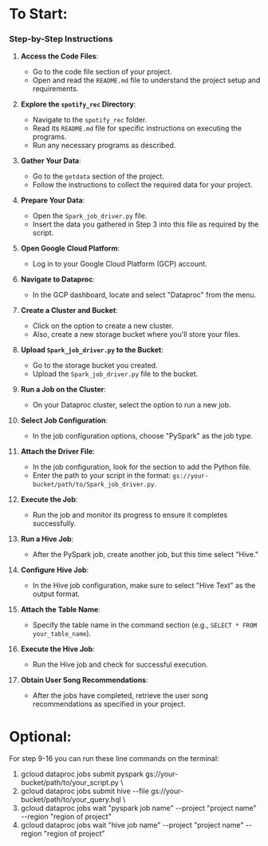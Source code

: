 # To Start: 

### Step-by-Step Instructions

1. **Access the Code Files**:
   - Go to the code file section of your project.
   - Open and read the `README.md` file to understand the project setup and requirements.

2. **Explore the `spotify_rec` Directory**:
   - Navigate to the `spotify_rec` folder.
   - Read its `README.md` file for specific instructions on executing the programs.
   - Run any necessary programs as described.

3. **Gather Your Data**:
   - Go to the `getdata` section of the project.
   - Follow the instructions to collect the required data for your project.

4. **Prepare Your Data**:
   - Open the `Spark_job_driver.py` file.
   - Insert the data you gathered in Step 3 into this file as required by the script.

5. **Open Google Cloud Platform**:
   - Log in to your Google Cloud Platform (GCP) account.

6. **Navigate to Dataproc**:
   - In the GCP dashboard, locate and select "Dataproc" from the menu.

7. **Create a Cluster and Bucket**:
   - Click on the option to create a new cluster.
   - Also, create a new storage bucket where you'll store your files.

8. **Upload `Spark_job_driver.py` to the Bucket**:
   - Go to the storage bucket you created.
   - Upload the `Spark_job_driver.py` file to the bucket.

9. **Run a Job on the Cluster**:
   - On your Dataproc cluster, select the option to run a new job.

10. **Select Job Configuration**:
    - In the job configuration options, choose "PySpark" as the job type.

11. **Attach the Driver File**:
    - In the job configuration, look for the section to add the Python file.
    - Enter the path to your script in the format: `gs://your-bucket/path/to/Spark_job_driver.py`.

12. **Execute the Job**:
    - Run the job and monitor its progress to ensure it completes successfully.

13. **Run a Hive Job**:
    - After the PySpark job, create another job, but this time select "Hive."

14. **Configure Hive Job**:
    - In the Hive job configuration, make sure to select "Hive Text" as the output format.

15. **Attach the Table Name**:
    - Specify the table name in the command section (e.g., `SELECT * FROM your_table_name`).

16. **Execute the Hive Job**:
    - Run the Hive job and check for successful execution.

17. **Obtain User Song Recommendations**:
    - After the jobs have completed, retrieve the user song recommendations as specified in your project.



# Optional:

For step 9-16 you can run these line commands on the terminal:
1. gcloud dataproc jobs submit pyspark gs://your-bucket/path/to/your_script.py \
2. gcloud dataproc jobs submit hive --file gs://your-bucket/path/to/your_query.hql \
3. gcloud dataproc jobs wait "pyspark job name" --project "project name" --region "region of project"
4. gcloud dataproc jobs wait "hive job name" --project "project name" --region "region of project"
